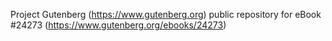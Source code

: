 Project Gutenberg (https://www.gutenberg.org) public repository for eBook #24273 (https://www.gutenberg.org/ebooks/24273)
